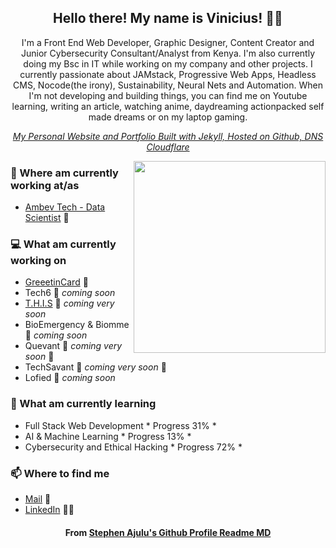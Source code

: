 <h2 align="center">Hello there! My name is Vinicius! 👋🤓</h2>
<p align="center">I'm a Front End Web Developer, Graphic Designer, Content Creator and Junior Cybersecurity Consultant/Analyst from Kenya.
I'm also currently doing my Bsc in IT while working on my company and other projects.
I currently passionate about JAMstack, Progressive Web Apps, Headless CMS, Nocode(the irony), Sustainability, Neural Nets and Automation.
When I'm not developing and building things, you can find me on Youtube learning, writing an article, watching anime, daydreaming actionpacked self made dreams or on my laptop gaming.</p>

<em><p align="center"><a href="https://stephenajulu.com">My Personal Website and Portfolio Built with Jekyll, Hosted on Github, DNS Cloudflare</a></p></em>
<p>
  
  <a href="https://blog.stephenajulu.com/"><img width="307" align='right' src="https://github.com/stephenajulu/stephenajulu/blob/master/Screenshot_2020-07-13%20Ajulu's%20Blog.jpg"></a>
</p>

### 💼 Where am currently working at/as
- [Ambev Tech - Data Scientist](https://ambevtech.com.br/) 💼 

### 💻 What am currently working on
- [GreeetinCard](https://greeetincard.crd.co)  🚀
- Tech6  🚀 *coming soon*
- [T.H.I.S](https://this1.netlify.app)  🚀 *coming very soon*
- BioEmergency & Biomme  🚀 *coming soon*
- Quevant  🚀 *coming very soon* 🚀
- TechSavant  🚀 *coming very soon* 🚀
- Lofied  🚀 *coming soon*

### 📖 What am currently learning
- Full Stack Web Development  * Progress 31% *
- AI & Machine Learning  * Progress 13% *
- Cybersecurity and Ethical Hacking  * Progress 72% *

### 📫 Where to find me
- [Mail](viniciusbastosgomes@gmail.com) 🐤
- [LinkedIn](https://www.linkedin.com/in/viniciusbastosgomes/) 👨💼


<h4 align="center">From <a href="https://github.com/viniciusbg/viniciusbg"> Stephen Ajulu's Github Profile Readme MD</a></h4>
